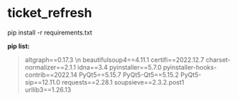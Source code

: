 # ticket_refresh
 pip install -r requirements.txt
 
  __pip list:__
 > altgraph==0.17.3 \n
 > beautifulsoup4==4.11.1
 > certifi==2022.12.7
 > charset-normalizer==2.1.1
 > idna==3.4
 > pyinstaller==5.7.0
 > pyinstaller-hooks-contrib==2022.14
 > PyQt5==5.15.7
 > PyQt5-Qt5==5.15.2
 > PyQt5-sip==12.11.0
 > requests==2.28.1
 > soupsieve==2.3.2.post1
 > urllib3==1.26.13
